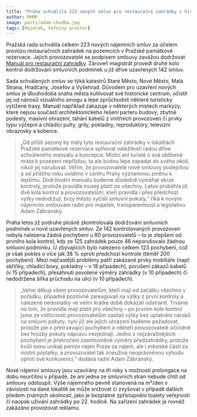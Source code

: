 ```yaml
---
title: "Praha schválila 223 nových smluv pro restaurační zahrádky v historickém centru a provedla druhé kolo kontrol smluvních podmínek"
author: MHMP
image: posts/adam-chodba.jpg
tags: [Majetek, Veřejný prostor]
---
```


Pražská rada schválila celkem 223 nových nájemních smluv za účelem provozu restauračních zahrádek na pozemcích v Pražské památkové rezervace. Jejich provozovatelé se podpisem smlouvy zavážou dodržovat [Manuál pro restaurační zahrádky](https://kultivovana.praha.eu/files/manual_predzahradky_MHMP_digi.pdf). Zároveň magistrát provedl druhé kolo kontrol dodržování smluvních podmínek u již dříve uzavřených 142 smluv. 

Sada schválených smluv se týká katastrů Staré Město, Nové Město, Malá Strana, Hradčany, Josefov a Vyšehrad. Důvodem pro uzavření nových smluv je dlouhodobá snaha města kultivovat své historické centrum, očistit jej od nánosů vizuálního smogu a lépe zprůchodnit některé turisticky vytížené trasy. Manuál například zakazuje v některých místech markýzy, které nejsou součástí architektonického řešení parteru budovy, zbytné podesty, masivní ohrazení, tahání kabelů z vnitřních provozoven či prvky typu výčepní a chladící pulty, grily, pokladny, reproduktory, televizní obrazovky a koberce.

> „Od příští sezony by měly tyto restaurační zahrádky v lokalitách Pražské památkové rezervace splňovat náležitosti radou dříve schváleného manuálu a koncepce. Místní ani turisté o svá oblíbená místa k posezení nepřijdou, ta ale budou lépe zapadat do svého okolí, nikoli jej narušovat. Věřím, že provozovatelé nové smlouvy podepíšou a od příštího roku uvidíme v centru Prahy významnou změnu k lepšímu. Dodržování manuálu budeme důsledně vymáhat skrze kontroly, protože pravidla musejí platit po všechny. Letos proběhla již dvě kola kontrol a provozovatelům, kteří pravidla i přes předchozí výtky nedodržují, brzy město vyčíslí smluvní pokuty,“ říká k novým nájemním smlouvám radní pro majetek, transparentnost a legislativu Adam Zábranský. 

Praha letos již podruhé plošně zkontrolovala dodržování smluvních podmínek u nově uzavřených smluv. Ze 142 kontrolovaných provozoven nebyla nalezena žádná pochybení u 80 provozovatelů – to je zlepšení od prvního kola kontrol, kdy ze 125 zahrádek pouze 46 neporušovalo žádnou smluvní podmínku. U zbývajících bylo nalezeno celkem 123 pochybení, což je však pokles o více jak 38 % oproti předchozí kontrole (téměř 200 pochybení). Mezi nejčastější problémy patří zakázané prvky mobiliáře (např. skříňky, chladící boxy, pokladny – v 18 případech), porušení zákazů kabelů (v 15 případech), přesáhnutí povolené výměry zahrádky (v 10 případech) či nedodržená šířka průchodu na ulici (v 10 případech).

> „Velmi děkuji všem provozovatelům, kteří mají od začátku všechno v pořádku, případně pozitivně zareagovali na výtky z první kontroly a nalezené nedostatky ve velmi krátké době dokázali odstranit. Trváme na tom, že pravidla mají platit pro všechny – po prvním kole kontrol jsme ze vstřícnosti provozovatelům zasílali výtky bez uplatnění nároků na smluvní pokuty, nyní již ale jejich uhrazení budeme požadovat, protože jde o přetrvávající pochybení a někteří provozovatelé očividně bez hrozby pokuty nápravu nezjednají. Jedno z nejzávažnějších pochybení je překročení zasmluvněné výměry předzahrádky, protože kvůli tomu unikají peníze nejen Praze za nájem, ale i městské části za místní poplatky, a provozovatel tak zneužívá neoprávněnou výhodu oproti své konkurenci,“ dodává radní Adam Zábranský.

Nové nájemní smlouvy jsou uzavírány na tři roky s možností prolongace na dobu neurčitou v případě, že ani jedna ze smluvních stran nebude chtít od smlouvy odstoupit. Výše nájemného pevně stanovená na m²/den v závislosti na dané lokalitě se může snižovat či zvyšovat v případě dalších předem známých okolností, jako je bezplatné zpřístupnění toalety veřejnosti či naopak užívání zahrádky po 22. hodině. Na zařízení zahrádek je rovněž zakázáno provozovat reklamu. 


